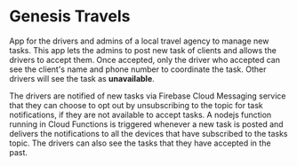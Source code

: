 # Genesis Travels

App for the drivers and admins of a local travel agency to manage new tasks. This app lets the admins to post new task of clients and allows the drivers to accept them. Once accepted, only the driver who accepted can see the client's name and phone number to coordinate the task. Other drivers will see the task as **unavailable**.


The drivers are notified of new tasks via Firebase Cloud Messaging service that they can choose to opt out by unsubscribing to the topic for task notifications, if they are not available to accept tasks. A nodejs function running in Cloud Functions is triggered whenever a new task is posted and delivers the notifications to all the devices that have subscribed to the tasks topic. The drivers can also see the tasks that they have accepted in the past.
